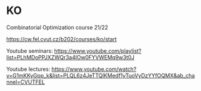 # KO
Combinatorial Optimization course 21/22

https://cw.fel.cvut.cz/b202/courses/ko/start


Youtube seminars:
https://www.youtube.com/playlist?list=PLhMDoPPJXZWQr3a4IOw0FYVWEMq9w3t0J

Youtube lectures:
https://www.youtube.com/watch?v=G1mKKyGpp_k&list=PLQL6z4JeTTQlKMedf1yTuoVyDzYYfOQMX&ab_channel=CVUTFEL


